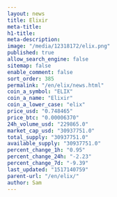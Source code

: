 ```yaml
---
layout: news
title: Elixir
meta-title: 
h1-title: 
meta-description: 
image: "/media/12318172/elix.png"
published: true
allow_search_engine: false
sitemap: false
enable_comment: false
sort_order: 385
permalink: "/en/elix/news.html"
coin_a_symbol: "ELIX"
coin_a_name: "Elixir"
coin_a_lower_case: "elix"
price_usd: "0.748465"
price_btc: "0.00006370"
24h_volume_usd: "229865.0"
market_cap_usd: "30937751.0"
total_supply: "30937751.0"
available_supply: "30937751.0"
percent_change_1h: "0.95"
percent_change_24h: "-2.23"
percent_change_7d: "-9.39"
last_updated: "1517140759"
parent-url: "/en/elix/"
author: Sam
---
```


